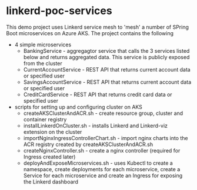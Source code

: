 # linkerd-poc-services

This demo project uses Linkerd service mesh to 'mesh' a number of SPring Boot microservices on Azure AKS.
The project contains the following
 * 4 simple microservices
   * BankingService - aggregagtor service that calls the 3 services listed below and returns aggregated data. This service is publicly exposed from the cluster
   * CurrentAccountService - REST API that returns current account data or specified user
   * SavingsAccountService - REST API that returns current account data or specified user
   * CreditCardService - REST API that returns credit card data or specified user
 * scripts for setting up and configuring cluster on AKS
   * createAKSClusterAndACR.sh - create resource group, cluster and container registry
   * installLinkerdOnCluster.sh - installs Linkerd and Linkerd-viz extension on the cluster
   * importNginxIngressControllerChart.sh - import nginx charts into the ACR registry created by createAKSClusterAndACR.sh
   * createNginxController.sh - create a nginx controller (required for Ingress created later)
   * deployAndExposeMicroservices.sh - uses Kubectl to create a namespace, create deployments for each microservice, create a Service for each microservice and create an Ingress for exposing the Linkerd dashboard
    
